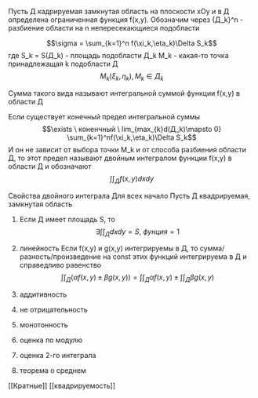 Пусть Д кадрируемая замкнутая область на плоскости xOy и в Д определена ограниченная функция f(x,y). Обозначим через {Д_k}^n - разбиение области на n непересекающиеся подобласти 

$$\sigma = \sum_{k=1}^n f(\xi_k,\eta_k)\Delta S_k$$
где S_k = S(Д_k) - площадь подобласти Д_k
M_k - какая-то точка принадлежащая k подобласти Д  
$$M_k(\xi_k, \eta_k), M_k \in Д_k$$

Сумма такого вида называют интегральной суммой функции f(x,y) в области Д


Если существует конечный предел интегральной суммы 
$$\exists \ коненчный \ lim_{max_{k}d(Д_k)\mapsto 0} \sum_{k=1}^nf(\xi_k,\eta_k)\Delta S_k$$
И он не зависит от выбора точки M_k и от способа разбиения области Д, то этот предел называют двойным интегралом функции f(x,y) в области Д и обозначают 
$${\int \int}_{Д} f(x,y)dxdy$$

Свойства двойного интеграла 
Для всех начало 
Пусть Д квадрируемая, замкнутая область 
1) Если Д имеет площадь S, то
$$\exists \int\int_Д dxdy = S, \ фунция =1$$
2) линейность
Если f(x,y) и g(x,y) интегрируемы в Д, то сумма/разность/произведение на const этих функций интегрируема в Д и справедливо равенство   
$$\int\int_Д (\alpha f(x,y) \pm \beta g(x,y)) = \int \int_Д \alpha f(x,y) \pm \int \int_Д \beta g(x,y)$$
3) аддитивность

4) не отрицательность

5) монотонность 

6) оценка по модулю 

7) оценка 2-го интеграла

8) теорема о среднем 




[[Кратные]]
[[квадрируемость]]